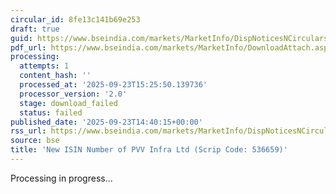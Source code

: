 ```yaml
---
circular_id: 8fe13c141b69e253
draft: true
guid: https://www.bseindia.com/markets/MarketInfo/DispNoticesNCirculars.aspx?Noticeid={29BBF0F5-2DB9-453B-B547-F831471F9C86}&noticeno=20250923-72&dt=09/23/2025&icount=72&totcount=78&flag=0
pdf_url: https://www.bseindia.com/markets/MarketInfo/DownloadAttach.aspx?id=20250923-72&attachedId=
processing:
  attempts: 1
  content_hash: ''
  processed_at: '2025-09-23T15:25:50.139736'
  processor_version: '2.0'
  stage: download_failed
  status: failed
published_date: '2025-09-23T14:40:15+00:00'
rss_url: https://www.bseindia.com/markets/MarketInfo/DispNoticesNCirculars.aspx?Noticeid={29BBF0F5-2DB9-453B-B547-F831471F9C86}&noticeno=20250923-72&dt=09/23/2025&icount=72&totcount=78&flag=0
source: bse
title: 'New ISIN Number of PVV Infra Ltd (Scrip Code: 536659)'
---
```


Processing in progress...